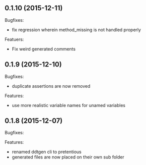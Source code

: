 ## 0.1.10 (2015-12-11)

Bugfixes:

  - fix regression wherein method_missing is not handled properly

Featuers:

  - Fix weird generated comments

## 0.1.9 (2015-12-10)

Bugfixes:

  - duplicate assertions are now removed

Features:

  - use more realistic variable names for unamed variables

## 0.1.8 (2015-12-07)

Bugfixes:

Features:

  - renamed ddtgen cli to pretentious
  - generated files are now placed on their own sub folder
